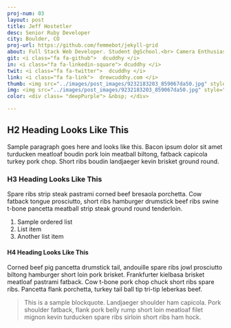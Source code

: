 ```yaml
---
proj-num: 03
layout: post
title: Jeff Hostetler
desc: Senior Ruby Developer
city: Boulder, CO
proj-url: https://github.com/femmebot/jekyll-grid
about: Full Stack Web Developer. Student @gSchool.<br> Camera Enthusiast. Lover of guacamole. <br> Full Stack Web Developer. Student @gSchool.<br> Camera Enthusiast. Lover of guacamole. <br> Full Stack Web Developer. Student @gSchool.<br> Camera Enthusiast. Lover of guacamole.
git: <i class="fa fa-github">  dcuddhy </i>
in: <i class="fa fa-linkedin-square"> dcuddhy </i>
twit: <i class="fa fa-twitter">  dcuddhy </i>
link: <i class="fa fa-link">  drewcuddhy.com </i>
thumb: <img src="../images/post_images/9232183203_859067da50.jpg" style="width:270px;height:180px" >
img: <img src="../images/post_images/9232183203_859067da50.jpg" style="width:600px;height:400px" >
color: <div class= "deepPurple"> &nbsp; </div>

---
```



## H2 Heading Looks Like This

Sample paragraph goes here and looks like this. Bacon ipsum dolor sit amet turducken meatloaf boudin pork loin meatball biltong, fatback capicola turkey pork chop. Short ribs boudin landjaeger kevin brisket ground round.

### H3 Heading Looks Like This

Spare ribs strip steak pastrami corned beef bresaola porchetta. Cow fatback tongue prosciutto, short ribs hamburger drumstick beef ribs swine t-bone pancetta meatball strip steak ground round tenderloin.

1. Sample ordered list
2. List item
3. Another list item

#### H4 Heading Looks Like This

Corned beef pig pancetta drumstick tail, andouille spare ribs jowl prosciutto biltong hamburger short loin pork brisket. Frankfurter kielbasa brisket meatloaf pastrami fatback. Cow t-bone pork chop chuck short ribs spare ribs. Pancetta flank porchetta, turkey tail ball tip tri-tip leberkas beef.

> This is a sample blockquote. Landjaeger shoulder ham capicola.
> Pork shoulder fatback, flank pork belly rump short loin meatloaf filet mignon kevin turducken spare ribs sirloin short ribs ham hock.

